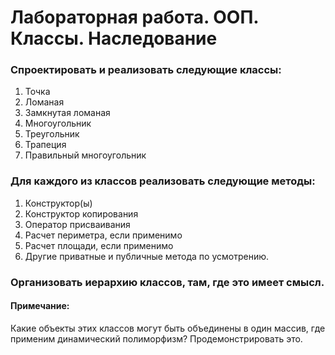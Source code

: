 # Лабораторная работа. ООП. Классы. Наследование

### Спроектировать и реализовать следующие классы:
1. Точка
2. Ломаная
3. Замкнутая ломаная
4. Многоугольник
5. Треугольник
6. Трапеция
7. Правильный многоугольник

### Для каждого из классов реализовать следующие методы:
1. Конструктор(ы)
2. Конструктор копирования
3. Оператор присваивания
4. Расчет периметра, если применимо
5. Расчет площади, если применимо
6. Другие приватные и публичные метода по усмотрению.


### Организовать иерархию классов, там, где это имеет смысл.

#### Примечание: 
Какие объекты этих классов могут быть объединены в один массив, где применим динамический полиморфизм? Продемонстрировать это.
